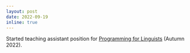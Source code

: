 ```yaml
---
layout: post
date: 2022-09-19
inline: true
---
```


Started teaching assistant position for <a href="https://studentservices.uzh.ch/uzh/anonym/vvz/index.html#/details/2022/003/SM/50941560/50000007/Faculty%2520of%2520Arts%2520and%2520Social%2520Sciences/50896638/Master%2520of%2520Arts%2520(RVO19)/50896642/Linguistics" target="_blank">Programming for Linguists</a> (Autumn 2022).